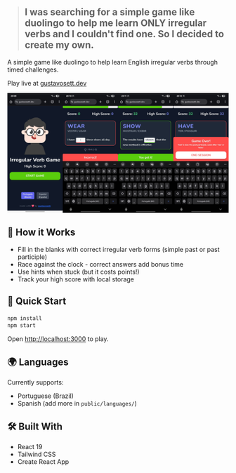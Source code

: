 > ## I was searching for a simple game like duolingo to help me learn ONLY irregular verbs and I couldn't find one. So I decided to create my own.

A simple game like duolingo to help learn English irregular verbs through timed challenges.

Play live at [gustavosett.dev](https://gustavosett.dev)


![Irregular Verbs Game](./docs/imagefull.png)

## 🎯 How it Works

- Fill in the blanks with correct irregular verb forms (simple past or past participle)
- Race against the clock - correct answers add bonus time
- Use hints when stuck (but it costs points!)
- Track your high score with local storage

## 🚀 Quick Start

```bash
npm install
npm start
```

Open [http://localhost:3000](http://localhost:3000) to play.

## 🌍 Languages

Currently supports:
- Portuguese (Brazil)
- Spanish (add more in `public/languages/`)

## 🛠️ Built With

- React 19
- Tailwind CSS
- Create React App

